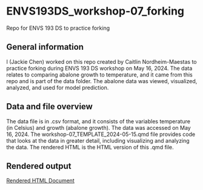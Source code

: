 # ENVS193DS_workshop-07_forking
Repo for ENVS 193 DS to practice forking

## General information
I (Jackie Chen) worked on this repo created by Caitlin Nordheim-Maestas to practice forking during ENVS 193 DS workshop on May 16, 2024. The data relates to comparing abalone growth to temperature, and it came from this repo and is part of the data folder. The abalone data was viewed, visualized, analyzed, and used for model prediction.

## Data and file overview
The data file is in .csv format, and it consists of the variables temperature (in Celsius) and growth (abalone growth). The data was accessed on May 16, 2024. The workshop-07_TEMPLATE_2024-05-15.qmd file provides code that looks at the data in greater detail, including visualizing and analyzing the data. The rendered HTML is the HTML version of this .qmd file.

## Rendered output
[Rendered HTML Document](https://jackiechen24.github.io/personal-copy_workshop-07/code/workshop-07_TEMPLATE_2024-05-15.html)